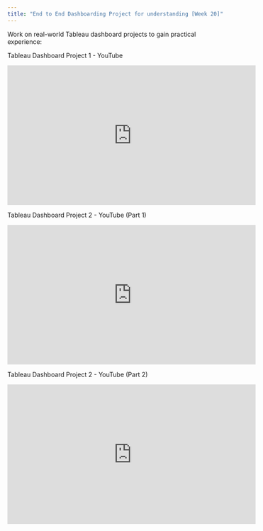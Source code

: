 ```yaml
---
title: "End to End Dashboarding Project for understanding [Week 20]"
---
```


Work on real-world Tableau dashboard projects to gain practical experience:

Tableau Dashboard Project 1 - YouTube

<iframe width="560" height="315" src="https://www.youtube.com/embed/dahrmqT5GD4?si=ixUjwRj1HFvNRbro" title="YouTube video player" frameBorder="0" allow="accelerometer; autoplay; clipboard-write; encrypted-media; gyroscope; picture-in-picture; web-share" referrerPolicy="strict-origin-when-cross-origin" allowFullScreen></iframe>

Tableau Dashboard Project 2 - YouTube (Part 1)

<iframe width="560" height="315" src="https://www.youtube.com/embed/oAIubTqg-Kw?si=6yBvZSFVTgCRiPX5" title="YouTube video player" frameBorder="0" allow="accelerometer; autoplay; clipboard-write; encrypted-media; gyroscope; picture-in-picture; web-share" referrerPolicy="strict-origin-when-cross-origin" allowFullScreen></iframe>


Tableau Dashboard Project 2 - YouTube (Part 2)

<iframe width="560" height="315" src="https://www.youtube.com/embed/oTyCZVnNVZA?si=5h5D-RjEKXrKccgb" title="YouTube video player" frameBorder="0" allow="accelerometer; autoplay; clipboard-write; encrypted-media; gyroscope; picture-in-picture; web-share" referrerPolicy="strict-origin-when-cross-origin" allowFullScreen></iframe>